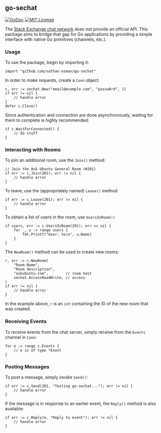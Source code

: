 ## go-sechat

[![GoDoc](https://godoc.org/github.com/nathan-osman/go-sechat?status.svg)](https://godoc.org/github.com/nathan-osman/go-sechat)
[![MIT License](http://img.shields.io/badge/license-MIT-9370d8.svg?style=flat)](http://opensource.org/licenses/MIT)

The [Stack Exchange chat network](http://chat.stackexchange.com) does not provide an official API. This package aims to bridge that gap for Go applications by providing a simple interface with native Go primitives (channels, etc.).

### Usage

To use the package, begin by importing it:

    import "github.com/nathan-osman/go-sechat"

In order to make requests, create a `Conn` object:

    c, err := sechat.New("email@example.com", "passw0rd", 1)
    if err != nil {
        // handle error
    }
    defer c.Close()

Since authentication and connection are done asynchronously, waiting for them to complete is highly recommended:

    if c.WaitForConnected() {
        // do stuff
    }

### Interacting with Rooms

To join an additional room, use the `Join()` method:

    // Join the Ask Ubuntu General Room (#201)
    if err := c.Join(201); err != nil {
        // handle error
    }

To leave, use the (appropriately named) `Leave()` method:

    if err := c.Leave(201); err != nil {
        // handle error
    }

To obtain a list of users in the room, use `UsersInRoom()`:

    if users, err := c.UsersInRoom(201); err == nil {
        for _, u := range users {
            fmt.Printf("User: %s\n", u.Name)
        }
    }

The `NewRoom()` method can be used to create new rooms:

    r, err := c.NewRoom(
        "Room Name",
        "Room description",
        "askubuntu.com",        // room host
        sechat.AccessReadWrite, // access
    )
    if err != nil {
        // handle error
    }

In the example above, `r` is an `int` containing the ID of the new room that was created.

### Receiving Events

To receive events from the chat server, simply receive from the `Events` channel in `Conn`:

    for e := range c.Events {
        // e is of type *Event
    }

### Posting Messages

To post a message, simply invoke `Send()`:

    if err := c.Send(201, "Testing go-sechat..."); err != nil {
        // handle error
    }

If the message is in response to an earlier event, the `Reply()` method is also available:

    if err := c.Reply(e, "Reply to event"); err != nil {
        // handle error
    }

